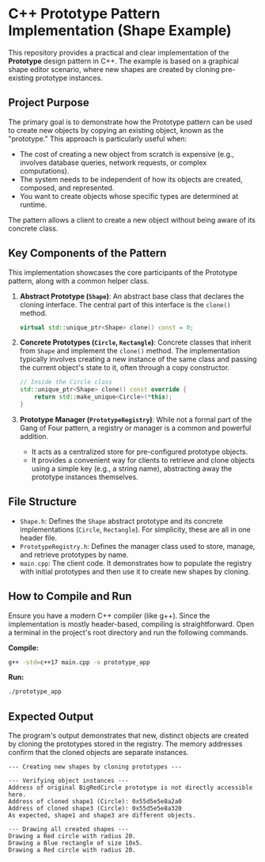 
# C++ Prototype Pattern Implementation (Shape Example)

This repository provides a practical and clear implementation of the **Prototype** design pattern in C++. The example is based on a graphical shape editor scenario, where new shapes are created by cloning pre-existing prototype instances.

## Project Purpose

The primary goal is to demonstrate how the Prototype pattern can be used to create new objects by copying an existing object, known as the "prototype." This approach is particularly useful when:

-   The cost of creating a new object from scratch is expensive (e.g., involves database queries, network requests, or complex computations).
-   The system needs to be independent of how its objects are created, composed, and represented.
-   You want to create objects whose specific types are determined at runtime.

The pattern allows a client to create a new object without being aware of its concrete class.

## Key Components of the Pattern

This implementation showcases the core participants of the Prototype pattern, along with a common helper class.

1.  **Abstract Prototype (`Shape`)**: An abstract base class that declares the cloning interface. The central part of this interface is the `clone()` method.

    ```cpp
    virtual std::unique_ptr<Shape> clone() const = 0;
    ```

2.  **Concrete Prototypes (`Circle`, `Rectangle`)**: Concrete classes that inherit from `Shape` and implement the `clone()` method. The implementation typically involves creating a new instance of the same class and passing the current object's state to it, often through a copy constructor.

    ```cpp
    // Inside the Circle class
    std::unique_ptr<Shape> clone() const override {
        return std::make_unique<Circle>(*this);
    }
    ```

3.  **Prototype Manager (`PrototypeRegistry`)**: While not a formal part of the Gang of Four pattern, a registry or manager is a common and powerful addition.
    -   It acts as a centralized store for pre-configured prototype objects.
    -   It provides a convenient way for clients to retrieve and clone objects using a simple key (e.g., a string name), abstracting away the prototype instances themselves.

## File Structure

-   `Shape.h`: Defines the `Shape` abstract prototype and its concrete implementations (`Circle`, `Rectangle`). For simplicity, these are all in one header file.
-   `PrototypeRegistry.h`: Defines the manager class used to store, manage, and retrieve prototypes by name.
-   `main.cpp`: The client code. It demonstrates how to populate the registry with initial prototypes and then use it to create new shapes by cloning.

## How to Compile and Run

Ensure you have a modern C++ compiler (like g++). Since the implementation is mostly header-based, compiling is straightforward. Open a terminal in the project's root directory and run the following commands.

**Compile:**
```bash
g++ -std=c++17 main.cpp -o prototype_app
```

**Run:**
```bash
./prototype_app
```


## Expected Output

The program's output demonstrates that new, distinct objects are created by cloning the prototypes stored in the registry. The memory addresses confirm that the cloned objects are separate instances.

```
--- Creating new shapes by cloning prototypes ---

--- Verifying object instances ---
Address of original BigRedCircle prototype is not directly accessible here.
Address of cloned shape1 (Circle): 0x55d5e5e8a2a0
Address of cloned shape3 (Circle): 0x55d5e5e8a320
As expected, shape1 and shape3 are different objects.

--- Drawing all created shapes ---
Drawing a Red circle with radius 20.
Drawing a Blue rectangle of size 10x5.
Drawing a Red circle with radius 20.
```
